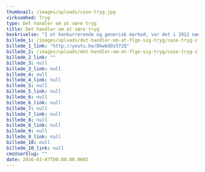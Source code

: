 ```yaml
---
thumbnail: /images/uploads/case-tryg.jpg
virksomhed: Tryg
type: Det handler om at være tryg
title: Det handler om at være tryg
beskrivelse: "I et konkurrerende og generisk marked, var det i 2012 nødvendigt for forsikringsselskabet Tryg at revitalisere deres position som den førende tryghedsleverandør i både Norge og Danmark. Vi har videreudviklet Trygs kendte platform, så det er muligt både at være emotionel, brandende og samtidig kommunikere konkrete forsikringsprodukter, når det er opgaven. Det handler egentlig ikke om forsikring."
billede_1: /images/uploads/det-handler-om-at-flge-sig-tryg/case-tryg-slide02.jpg
billede_1_link: "http://youtu.be/Dkw6dOs572Q"
billede_2: /images/uploads/det-handler-om-at-flge-sig-tryg/case-tryg-slide03.jpg
billede_2_link: ""
billede_3: null
billede_3_link: null
billede_4: null
billede_4_link: null
billede_5: null
billede_5_link: null
billede_6: null
billede_6_link: null
billede_7: null
billede_7_link: null
billede_8: null
billede_8_link: null
billede_9: null
billede_9_link: null
billede_10: null
billede_10_link: null
cmsUserSlug: ""
date: 2016-03-07T00:00:00.000Z
---
```


